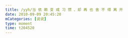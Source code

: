 ```yaml
---
title: /yyh/当 依 赖 变 成 习 惯 、却 再 也 舍 不 得 离 开
date: 2010-09-09 20:45:20
mCategories: [说说]
type: moment
time: t204520
---
```


